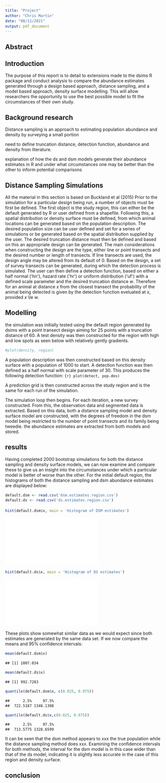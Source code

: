 ```yaml
---
title: "Project"
author: "Chris Martin"
date: "08/12/2021"
output: pdf_document
---
```




## Abstract

## Introduction

The purpose of this report is to detail to extensions made to the dsims R package and conduct analysis to compare the abundance estimates generated through a design based approach, distance sampling, and a model based approach, density surface modelling. This will allow researchers the opportunity to use the best possible model to fit the circumstances of their own study. 

## Background research

Distance sampling is an approach to estimating population abundance and density by surveying a small portion

need to define truncation distance, detection function, abundance and density from literature.

explanation of how the ds and dsm models generate their abundance estimates in R and under what circumstances one may be better than the other to inform potential comparisons

## Distance Sampling Simulations

All the material in this section is based on Buckland et al (2015) Prior to the simulation for a particular design being run, a number of objects must be first be defined. The first object is the study region, this can either be the default generated by R or user defined from a shapefile. Following this, a spatial distribution or density surface must be defined, from which animal locations can be generated based on the population description. The desired population size can be user defined and set for a series of simulations or be generated based on the spatial distribution supplied by the user. The desired truncation distance must then be defined and based on this an appropriate design can be generated. The main considerations when constructing the design are the type, either line or point transects and the desired number or length of transects. If line transects are used, the design angle may be altered from its default of 0. Based on the design, a set of survey transects can be generated, during which the detection process is simulated. The user can then define a detection function, based on either a half normal ('hn'), hazard rate ('hr') or uniform distribution ('uf') with a defined scale parameter and the desired truncation distance _w_. Therefore for an animal at distance _x_ from the closest transect the probability of the animal being detected is given by the detection function eveluated at _x_, provided _x_ \le _w_. 

## Modelling

the simulation was initially tested using the default region generated by dsims with a point transect design aiming for 25 points with a truncation distance of 60. A test density was then constructed for the region with high and low spots as seen below with relatively gently gradients.


```r
#plot(density, region) 
```

A population description was then constructed based on this density surface with a population of 1000 to start. A detection function was then defined as a half normal with scale parameter of 30. This produces the following detection function:
```{r} plot(detect, pop.des) ```

A prediction grid is then constructed across the study region and is the same for each run of the simulation.

The simulation loop then begins. For each iteration, a new survey constructed. From this, the observation data and segmented data is extracted. Based on this data, both a distance sampling model and density surface model are constructed, with the degrees of freedom in the dsm model being restricted to the number of point transects and its family being tweedie. the abundance estimates are extracted from both models and stored. 

## results

Having completed 2000 bootstrap simulations for both the distance sampling and density surface models, we can now examine and compare these to give us an insight into the circumstances under which a particular model is better of worse than the other. For the initial default region, the histograms of both the distance sampling and dsm abundance estimates are displayed below:

```r
default.dsm <- read.csv('dsm.estimates.region.csv')
default.ds <- read.csv('ds.estimates.region.csv')

hist(default.dsm$x, main = 'Histogram of DSM estimates')
```

![](project-report_files/figure-latex/unnamed-chunk-2-1.pdf)<!-- --> 

```r
hist(default.ds$x, main = 'Histogram of DS estimates')
```

![](project-report_files/figure-latex/unnamed-chunk-2-2.pdf)<!-- --> 

These plots show somewhat similar data as we would expect since both estimates are generated by the same data set. If we now compare the means and 95% confidence intervals:

```r
mean(default.dsm$x)
```

```
## [1] 1007.034
```

```r
mean(default.ds$x)
```

```
## [1] 992.7283
```

```r
quantile(default.dsm$x, c(0.025, 0.975))
```

```
##      2.5%     97.5% 
##  722.5187 1348.1308
```

```r
quantile(default.ds$x,c(0.025, 0.975))
```

```
##      2.5%     97.5% 
##  713.5775 1328.6599
```

It can be seen that the dsm method appears to xxx the true population while the distance sampling method does xxx. Examining the confidence intervals for both methods, the interval for the dsm model is in this case wider than that of the ds model, indicating it is slightly less accurate in the case of this region and density surface. 


## conclusion
